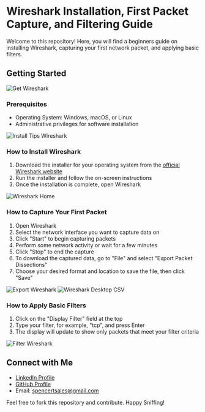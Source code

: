 <!DOCTYPE html>
<html lang="en">
<head>
    <meta charset="UTF-8">
    <meta name="viewport" content="width=device-width, initial-scale=1.0">
</head>
<body>

<h1>Wireshark Installation, First Packet Capture, and Filtering Guide</h1>

<p>Welcome to this repository! Here, you will find a beginners guide on installing Wireshark, capturing your first network packet, and applying basic filters.</p>

<h2>Getting Started</h2>

<img src="https://imgur.com/F520voW.png" alt="Get Wireshark">

<h3>Prerequisites</h3>
<ul>
    <li>Operating System: Windows, macOS, or Linux</li>
    <li>Administrative privileges for software installation</li>
</ul>

<img src="https://imgur.com/Kl0213D.png" alt="Install Tips Wireshark">

<h3>How to Install Wireshark</h3>
<ol>
    <li>Download the installer for your operating system from the <a href="https://www.wireshark.org/">official Wireshark website</a></li>
    <li>Run the installer and follow the on-screen instructions</li>
    <li>Once the installation is complete, open Wireshark</li>
</ol>

<img src="https://imgur.com/IhokWtV.png" alt="Wireshark Home">

<h3>How to Capture Your First Packet</h3>
<ol>
    <li>Open Wireshark</li>
    <li>Select the network interface you want to capture data on</li>
    <li>Click "Start" to begin capturing packets</li>
    <li>Perform some network activity or wait for a few minutes</li>
    <li>Click "Stop" to end the capture</li>
    <li>To download the captured data, go to "File" and select "Export Packet Dissections"</li>
    <li>Choose your desired format and location to save the file, then click "Save"</li>
</ol>

<img src="https://imgur.com/VVzhaoU.png" alt="Export Wireshark">
<img src="https://imgur.com/9ggFXqQ.png" alt="Wireshark Desktop CSV">

<h3>How to Apply Basic Filters</h3>
<ol>
    <li>Click on the "Display Filter" field at the top</li>
    <li>Type your filter, for example, "tcp", and press Enter</li>
    <li>The display will update to show only packets that meet your filter criteria</li>
</ol>

<img src="https://imgur.com/AU3bdZZ.png" alt="Filter Wireshark">

<h2>Connect with Me</h2>
<ul>
    <li><a href="https://www.linkedin.com/in/spencer-thomson-43365b11a/">LinkedIn Profile</a></li>
    <li><a href="https://github.com/CyberSpencer">GitHub Profile</a></li>
    <li>Email: <a href="mailto:spencertsales@gmail.com">spencertsales@gmail.com</a></li>
</ul>

<p>Feel free to fork this repository and contribute. Happy Sniffing!</p>

</body>
</html>
